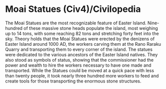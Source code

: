 # Moai Statues (Civ4)/Civilopedia

The Moai Statues are the most recognizable feature of Easter Island. Nine-hundred of these massive stone heads populate the island, most weighing up to 14 tons, with some reaching 82 tons and stretching forty feet into the sky.
Theory holds that the Moai Statues were erected by the denizens of Easter Island around 1000 AD, the workers carving them at the Rano Raraku Quarry and transporting them to every corner of the island. The statues were dedicated to the various ancestors of the Easter Island natives. They also stood as symbols of status, showing that the commissioner had the power and wealth to hire the workers necessary to have one made and transported. While the Statues could be moved at a quick pace with less than twenty people, it took nearly three hundred more workers to feed and create tools for those transporting the enormous stone structures.